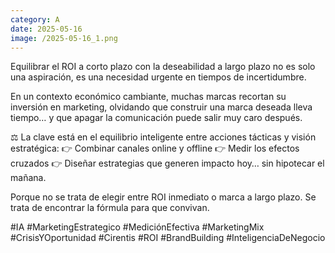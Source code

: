 ```yaml
--- 
category: A 
date: 2025-05-16 
image: /2025-05-16_1.png 
--- 
```


Equilibrar el ROI a corto plazo con la deseabilidad a largo plazo no es solo una aspiración, es una necesidad urgente en tiempos de incertidumbre.

En un contexto económico cambiante, muchas marcas recortan su inversión en marketing, olvidando que construir una marca deseada lleva tiempo… y que apagar la comunicación puede salir muy caro después.

⚖️ La clave está en el equilibrio inteligente entre acciones tácticas y visión estratégica:
👉 Combinar canales online y offline
👉 Medir los efectos cruzados
👉 Diseñar estrategias que generen impacto hoy… sin hipotecar el mañana.

Porque no se trata de elegir entre ROI inmediato o marca a largo plazo. Se trata de encontrar la fórmula para que convivan.

#IA #MarketingEstrategico #MediciónEfectiva #MarketingMix #CrisisYOportunidad #Cirentis #ROI #BrandBuilding #InteligenciaDeNegocio